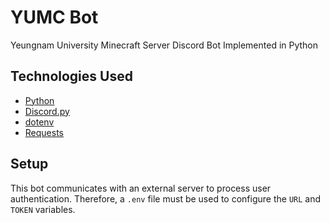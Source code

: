 # YUMC Bot

Yeungnam University Minecraft Server Discord Bot Implemented in Python

## Technologies Used

- [Python](https://www.python.org/)
- [Discord.py](https://discordpy.readthedocs.io/en/stable/)
- [dotenv](https://pypi.org/project/python-dotenv/)
- [Requests](https://pypi.org/project/requests/)

## Setup

This bot communicates with an external server to process user authentication. Therefore, a `.env` file must be used to configure the `URL` and `TOKEN` variables.

